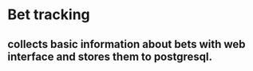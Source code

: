 # Bet tracking

## collects basic information about bets with web interface and stores them to postgresql.
